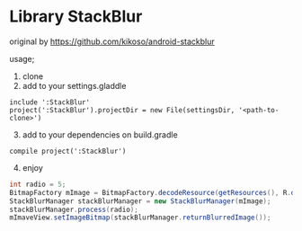 Library StackBlur 
=================

original by https://github.com/kikoso/android-stackblur


usage;

1. clone
2. add to your settings.gladdle
```
include ':StackBlur'
project(':StackBlur').projectDir = new File(settingsDir, '<path-to-clone>')

```
3. add to your dependencies on build.gradle
```
compile project(':StackBlur')

```

4. enjoy
```JAVA
int radio = 5;
BitmapFactory mImage = BitmapFactory.decodeResource(getResources(), R.drawable.myImage);
StackBlurManager stackBlurManager = new StackBlurManager(mImage);
stackBlurManager.process(radio);
mImaveView.setImageBitmap(stackBlurManager.returnBlurredImage());
```





